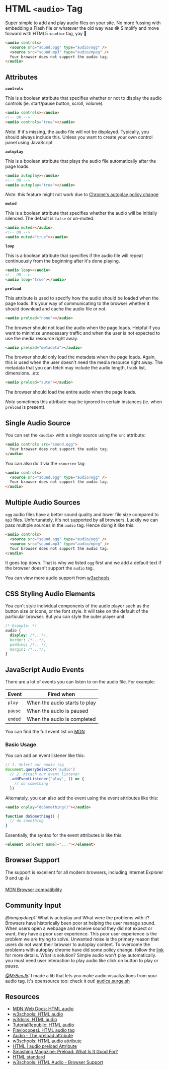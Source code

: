 # HTML `<audio>` Tag

Super simple to add and play audio files on your site. No more fussing with embedding a Flash file or whatever the old way was 😂 Simplify and move forward with HTML5 `<audio>` tag, yay 🎉

```html
<audio controls>
  <source src="sound.ogg" type="audio/ogg" />
  <source src="sound.mp3" type="audio/mpeg" />
  Your browser does not support the audio tag.
</audio>
```

## Attributes

**`controls`**

This is a boolean attribute that specifies whether or not to display the audio controls (ie. start/pause button, scroll, volume).

```html
<audio controls></audio>
<!-- OR -->
<audio controls="true"></audio>
```

_Note_: If it's missing, the audio file will not be displayed. Typically, you should always include this. Unless you want to create your own control panel using JavaScript

**`autoplay`**

This is a boolean attribute that plays the audio file automatically after the page loads.

```html
<audio autoplay></audio>
<!-- OR -->
<audio autoplay="true"></audio>
```

_Note_: this feature might not work due to [Chrome's autoplay policy change](https://developers.google.com/web/updates/2017/09/autoplay-policy-changes)

**`muted`**

This is a boolean attribute that specifies whether the audio will be initially silenced. The default is `false` or un-muted.

```html
<audio muted></audio>
<!-- OR -->
<audio muted="true"></audio>
```

**`loop`**

This is a boolean attribute that specifies if the audio file will repeat continuously from the beginning after it's done playing.

```html
<audio loop></audio>
<!-- OR -->
<audio loop="true"></audio>
```

**`preload`**

This attribute is used to specify how the audio should be loaded when the page loads. It's your way of communicating to the browser whether it should download and cache the audio file or not.

```html
<audio preload="none"></audio>
```

The browser should not load the audio when the page loads. Helpful if you want to minimize unnecessary traffic and when the user is not expected to use the media resource right away.

```html
<audio preload="metadata"></audio>
```

The browser should only load the metadata when the page loads. Again, this is used when the user doesn't need the media resource right away. The metadata that you can fetch may include the audio length, track list, dimensions...etc

```html
<audio preload="auto"></audio>
```

The browser should load the entire audio when the page loads.

_Note_ sometimes this attribute may be ignored in certain instances (ie. when `preload` is present).

## Single Audio Source

You can set the `<audio>` with a single source using the `src` attribute:

```html
<audio controls src="sound.ogg">
  Your browser does not support the audio tag.
</audio>
```

You can also do it via the `<source>` tag:

```html
<audio controls>
  <source src="sound.ogg" type="audio/ogg" />
  Your browser does not support the audio tag.
</audio>
```

## Multiple Audio Sources

`ogg` audio files have a better sound quality and lower file size compared to `mp3` files. Unfortunately, it's not supported by all browsers. Luckily we can pass multiple sources in the `audio` tag. Hence doing it like this:

```html
<audio controls>
  <source src="sound.ogg" type="audio/ogg" />
  <source src="sound.mp3" type="audio/mpeg" />
  Your browser does not support the audio tag.
</audio>
```

It goes top down. That is why we listed `ogg` first and we add a default text if the browser doesn't support the `audio` tag.

You can view more audio support from [w3schools](https://www.w3schools.com/html/html5_audio.asp)

## CSS Styling Audio Elements

You can't style individual components of the audio player such as the button size or icons, or the font style. It will take on the default of the particular browser. But you can style the outer player unit.

```css
/* Example: */
audio {
  display: /*...*/,
  border: /*...*/,
  padding: /*...*/,
  margin: /*...*/,
}
```

## JavaScript Audio Events

There are a lot of events you can listen to on the audio file. For example:

| Event   | Fired when                    |
| ------- | ----------------------------- |
| `play`  | When the audio starts to play |
| `pause` | When the audio is paused      |
| `ended` | When the audio is completed   |

You can find the full event list on [MDN](https://developer.mozilla.org/en-US/docs/Web/HTML/Element/audio#Events)

### Basic Usage

You can add an event listener like this:

<!-- prettier-ignore -->
```javascript
// 1. Select our audio tag
document.querySelector('audio')
  // 2. Attach our event listener
  .addEventListener('play', () => {
    // do something
  })
```

Alternately, you can also add the event using the event attributes like this:

```html
<audio onplay="doSomething()"></audio>
```

```javascript
function doSomething() {
  // do something
}
```

Essentially, the syntax for the event attributes is like this:

```html
<element on[event name]="..."></element>
```

## Browser Support

The support is excellent for all modern browsers, including Internet Explorer 9 and up 👍

[MDN Browser compatibility](https://developer.mozilla.org/en-US/docs/Web/HTML/Element/audio#Browser_compatibility)

## Community Input

_@iamjaydeep1:_ What is autoplay and What were the problems with it? Browsers have historically been poor at helping the user manage sound. When users open a webpage and receive sound they did not expect or want, they have a poor user experience. This poor user experience is the problem we are trying to solve. Unwanted noise is the primary reason that users do not want their browser to autoplay content. To overcome the problems with autoplay chrome have did some policy change. follow the [link](https://developers.google.com/web/updates/2016/07/autoplay) for more details. What is solution? Simple audio won't play automatically. you must need user interaction to play audio like click on button to play or pause.

_[@MrBenJ5](https://twitter.com/samantha_ming/status/1236933988293308416?s=21):_ I made a lib that lets you make audio visualizations from your audio tag. It's opensource too: check it out! [audica.surge.sh](audica.surge.sh)

## Resources

- [MDN Web Docs: HTML audio](https://developer.mozilla.org/en-US/docs/Web/HTML/Element/audioHTML)
- [w3schools: HTML audio](https://www.w3schools.com/html/html5_audio.asp)
- [w3docs: HTML audio](https://www.w3docs.com/learn-html/html-audio-tag.html)
- [TutorialRepublic: HTML audio](https://www.tutorialrepublic.com/html-reference/html5-audio-tag.php)
- [FlaviocopesL HTML audio tag](https://flaviocopes.com/html-audio-tag/)
- [Audio - The preload attribute](https://justmarkup.com/articles/2015-08-11-audio-the-preload-attribute/)
- [w3schools: HTML audio attribute](https://www.w3schools.com/tags/att_audio_preload.asp)
- [HTML | audio preload Attribute](https://www.geeksforgeeks.org/html-audio-preload-attribute/)
- [Smashing Magazine: Preload: What Is It Good For?](https://www.smashingmagazine.com/2016/02/preload-what-is-it-good-for/)
- [HTML standard](https://html.spec.whatwg.org/multipage/embedded-content.html#attr-media-preload)
- [w3schools: HTML Audio - Browser Support](https://www.w3schools.com/html/html5_audio.asp)
